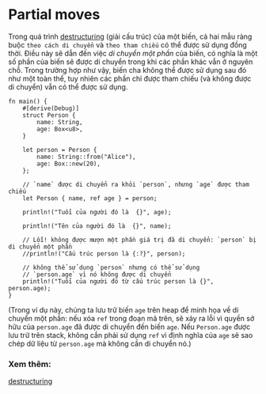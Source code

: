 # Partial moves

Trong quá trình [destructuring] (giải cấu trúc) của một biến, cả hai mẫu ràng buộc
`theo cách di chuyển` và `theo tham chiếu` có thể được sử dụng đồng thời.
Điều này sẽ dẫn đến việc _di chuyển một phần_ của biến, có nghĩa
là một số phần của biến sẽ được di chuyển trong khi các phần khác vẫn ở nguyên
chỗ. Trong trường hợp như vậy, biến cha không thể được sử dụng sau đó như một
toàn thể, tuy nhiên các phần chỉ được tham chiếu (và không được di chuyển) vẫn có thể được sử dụng.

```rust,editable
fn main() {
    #[derive(Debug)]
    struct Person {
        name: String,
        age: Box<u8>,
    }

    let person = Person {
        name: String::from("Alice"),
        age: Box::new(20),
    };

    // `name` được di chuyển ra khỏi `person`, nhưng `age` được tham chiếu
    let Person { name, ref age } = person;

    println!("Tuổi của người đó là  {}", age);

    println!("Tên của người đó là  {}", name);

    // Lỗi! không được mượn một phần giá trị đã di chuyển: `person` bị di chuyển một phần
    //println!("Cấu trúc person là {:?}", person);

    // không thể sử dụng `person` nhưng có thể sử dụng
    // `person.age` vì nó không được di chuyển
    println!("Tuổi của người đó từ cấu trúc person là {}", person.age);
}
```
(Trong ví dụ này, chúng ta lưu trữ biến `age` trên heap để minh họa về di
chuyển một phần: nếu xóa `ref` trong đoạn mã trên, sẽ xảy ra lỗi vì quyền
sở hữu của `person.age` đã được di chuyển đến biến `age`. Nếu `Person.age` được
lưu trữ trên stack, không cần phải sử dụng `ref` vì định nghĩa của `age` sẽ
sao chép dữ liệu từ `person.age` mà không cần di chuyển nó.)

### Xem thêm:
[destructuring][destructuring]

[destructuring]: ../../flow_control/match/destructuring.md